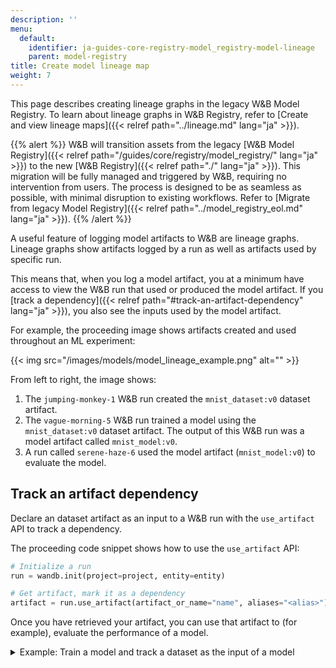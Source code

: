 ```yaml
---
description: ''
menu:
  default:
    identifier: ja-guides-core-registry-model_registry-model-lineage
    parent: model-registry
title: Create model lineage map
weight: 7
---
```


This page describes creating lineage graphs in the legacy W&B Model Registry. To learn about lineage graphs in W&B Registry, refer to [Create and view lineage maps]({{< relref path="../lineage.md" lang="ja" >}}).

{{% alert %}}
W&B will transition assets from the legacy [W&B Model Registry]({{< relref path="/guides/core/registry/model_registry/" lang="ja" >}}) to the new [W&B Registry]({{< relref path="./" lang="ja" >}}). This migration will be fully managed and triggered by W&B, requiring no intervention from users. The process is designed to be as seamless as possible, with minimal disruption to existing workflows. Refer to [Migrate from legacy Model Registry]({{< relref path="../model_registry_eol.md" lang="ja" >}}).
{{% /alert %}}


A useful feature of logging model artifacts to W&B are lineage graphs. Lineage graphs show artifacts logged by a run as well as artifacts used by specific run. 

This means that, when you log a model artifact, you at a minimum have access to view the W&B run that used or produced the model artifact. If you [track a dependency]({{< relref path="#track-an-artifact-dependency" lang="ja" >}}), you also see the inputs used by the model artifact.

For example, the proceeding image shows artifacts created and used throughout an ML experiment:

{{< img src="/images/models/model_lineage_example.png" alt="" >}}

From left to right, the image shows:
1. The `jumping-monkey-1` W&B run created the `mnist_dataset:v0` dataset artifact.
2. The `vague-morning-5` W&B run trained a model using the `mnist_dataset:v0` dataset artifact. The output of this W&B run was a model artifact called `mnist_model:v0`.
3. A run called `serene-haze-6` used the model artifact (`mnist_model:v0`) to evaluate the model.


## Track an artifact dependency

Declare an dataset artifact as an input to a W&B run with the `use_artifact` API to track a dependency. 

The proceeding code snippet shows how to use the `use_artifact` API:

```python
# Initialize a run
run = wandb.init(project=project, entity=entity)

# Get artifact, mark it as a dependency
artifact = run.use_artifact(artifact_or_name="name", aliases="<alias>")
```

Once you have retrieved your artifact, you can use that artifact to (for example), evaluate the performance of a model. 

<details>

<summary>Example: Train a model and track a dataset as the input of a model</summary>

```python
job_type = "train_model"

config = {
    "optimizer": "adam",
    "batch_size": 128,
    "epochs": 5,
    "validation_split": 0.1,
}

run = wandb.init(project=project, job_type=job_type, config=config)

version = "latest"
name = "{}:{}".format("{}_dataset".format(model_use_case_id), version)

artifact = run.use_artifact(name)

train_table = artifact.get("train_table")
x_train = train_table.get_column("x_train", convert_to="numpy")
y_train = train_table.get_column("y_train", convert_to="numpy")

# Store values from our config dictionary into variables for easy accessing
num_classes = 10
input_shape = (28, 28, 1)
loss = "categorical_crossentropy"
optimizer = run.config["optimizer"]
metrics = ["accuracy"]
batch_size = run.config["batch_size"]
epochs = run.config["epochs"]
validation_split = run.config["validation_split"]

# Create model architecture
model = keras.Sequential(
    [
        layers.Input(shape=input_shape),
        layers.Conv2D(32, kernel_size=(3, 3), activation="relu"),
        layers.MaxPooling2D(pool_size=(2, 2)),
        layers.Conv2D(64, kernel_size=(3, 3), activation="relu"),
        layers.MaxPooling2D(pool_size=(2, 2)),
        layers.Flatten(),
        layers.Dropout(0.5),
        layers.Dense(num_classes, activation="softmax"),
    ]
)
model.compile(loss=loss, optimizer=optimizer, metrics=metrics)

# Generate labels for training data
y_train = keras.utils.to_categorical(y_train, num_classes)

# Create training and test set
x_t, x_v, y_t, y_v = train_test_split(x_train, y_train, test_size=0.33)

# Train the model
model.fit(
    x=x_t,
    y=y_t,
    batch_size=batch_size,
    epochs=epochs,
    validation_data=(x_v, y_v),
    callbacks=[WandbCallback(log_weights=True, log_evaluation=True)],
)

# Save model locally
path = "model.h5"
model.save(path)

path = "./model.h5"
registered_model_name = "MNIST-dev"
name = "mnist_model"

run.link_model(path=path, registered_model_name=registered_model_name, name=name)
run.finish()
```

</details>